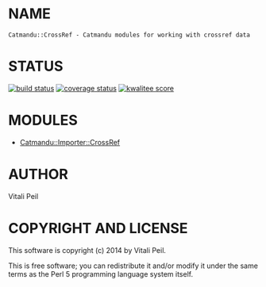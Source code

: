 # NAME

    Catmandu::CrossRef - Catmandu modules for working with crossref data

# STATUS

<p>
<a href="https://travis-ci.org/LibreCat/Catmandu-CrossRef"><img src="https://travis-ci.org/LibreCat/Catmandu-CrossRef.svg?branch=master" alt="build status" /></a>
<a href="https://coveralls.io/r/LibreCat/Catmandu-CrossRef"><img src="https://coveralls.io/repos/LibreCat/Catmandu-CrossRef/badge.png?branch=master" alt="coverage status" /></a>
<a href="http://cpants.cpanauthors.org/dist/Catmandu-CrossRef"><img src="http://cpants.cpanauthors.org/dist/Catmandu-CrossRef.png" alt="kwalitee score" /></a>
</p>

# MODULES

- [Catmandu::Importer::CrossRef](https://metacpan.org/pod/Catmandu::Importer::CrossRef)

# AUTHOR

Vitali Peil

# COPYRIGHT AND LICENSE

This software is copyright (c) 2014 by Vitali Peil.

This is free software; you can redistribute it and/or modify it under the same terms as the Perl 5 programming language system itself.
